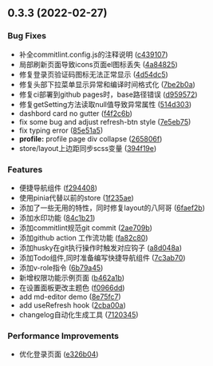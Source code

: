 ## 0.3.3 (2022-02-27)


### Bug Fixes

* 补全commitlint.config.js的注释说明 ([c439107](https://github.com/someGenki/vue-lite-admin/commit/c4391075e04398cb568f8e248176c05ce3d7fafe))
* 局部刷新页面导致icons页面el图标丢失 ([4a84825](https://github.com/someGenki/vue-lite-admin/commit/4a84825f4247111d1ade5dc097bfbc3b772bc16a))
* 修复登录页验证码图标无法正常显示 ([4d54dc5](https://github.com/someGenki/vue-lite-admin/commit/4d54dc59e01115511c3d8c6f11b52e69545fa177))
* 修复头部下拉菜单显示异常和编译时间格式化 ([7be2b0a](https://github.com/someGenki/vue-lite-admin/commit/7be2b0a7831f2861b91f548596e5586022f83db7))
* 修复ci部署到github pages时，base路径错误 ([d959572](https://github.com/someGenki/vue-lite-admin/commit/d9595722c6d980528d730a0370a32fb1cb540a25))
* 修复getSetting方法读取null值导致异常属性 ([514d303](https://github.com/someGenki/vue-lite-admin/commit/514d3034ed88e3db1fe5ae9689478068e7010255))
* dashbord card no gutter ([f4f2c6b](https://github.com/someGenki/vue-lite-admin/commit/f4f2c6b064e32e7dc046b23ec600d0872c2568d6))
* fix some bug and adjust refresh-btn style ([7e5eb75](https://github.com/someGenki/vue-lite-admin/commit/7e5eb759af9c69ce682853a9b5de46d2edb0b8e8))
* fix typing error ([85e51a5](https://github.com/someGenki/vue-lite-admin/commit/85e51a53255ad136c3179a69de6595633e939127))
* **profile:** profile page div collapse ([265806f](https://github.com/someGenki/vue-lite-admin/commit/265806f688fb669e7609fa87d31980409bdae034))
* store/layout上边距同步scss变量 ([394f19e](https://github.com/someGenki/vue-lite-admin/commit/394f19e9e6d62bc80636bf49969c6a788ca7053d))


### Features

* 便捷导航组件 ([f294408](https://github.com/someGenki/vue-lite-admin/commit/f294408c08fad8673d9a958005e627a82f2f05c7))
* 使用pinia代替以前的store ([1f235ae](https://github.com/someGenki/vue-lite-admin/commit/1f235ae068788729bb35e6589de0ce87a42fab61))
* 添加了一些无用的特性，同时修复layout的八阿哥 ([6faef2b](https://github.com/someGenki/vue-lite-admin/commit/6faef2b41517ef2a97d952a2a2e1ec647cb10a55))
* 添加水印功能 ([84c1b21](https://github.com/someGenki/vue-lite-admin/commit/84c1b214582adb5321762b225631eb385a81c14e))
* 添加commitlint规范git commit ([2ae709b](https://github.com/someGenki/vue-lite-admin/commit/2ae709be9ed22aa6025eca109adc75962c7b6a6a))
* 添加github action 工作流功能 ([fa82c80](https://github.com/someGenki/vue-lite-admin/commit/fa82c8026ebbd0d74219df1237b4f767793f4013))
* 添加husky在git执行操作时触发对应钩子 ([a8d048a](https://github.com/someGenki/vue-lite-admin/commit/a8d048a9b190add0b9fbd9d02972deb2c62edce2))
* 添加Todo组件,同时准备编写快捷导航组件 ([7c3ab70](https://github.com/someGenki/vue-lite-admin/commit/7c3ab70f61b1a768fbbe991d62c8881078bb565c))
* 添加v-role指令 ([6b79a45](https://github.com/someGenki/vue-lite-admin/commit/6b79a45b08d3f79470642ac886be586e3834fefc))
* 新增权限功能示例页面 ([b462a1b](https://github.com/someGenki/vue-lite-admin/commit/b462a1b1570f153972c6f5777e02ac0e503a4632))
* 在设置面板更改主题色 ([f0966dd](https://github.com/someGenki/vue-lite-admin/commit/f0966dd7f6976cd82fc61fdc10af4f2b8965cfeb))
* add md-editor demo ([8e75fc7](https://github.com/someGenki/vue-lite-admin/commit/8e75fc7bf26bba344ab2351856bbab9a40ef8e44))
* add useRefresh hook ([2cba00a](https://github.com/someGenki/vue-lite-admin/commit/2cba00ab10f0d6bbc4fe65d2d9c0b3e5653b6004))
* changelog自动化生成工具 ([7120345](https://github.com/someGenki/vue-lite-admin/commit/712034594d777751896fcd5d2a18a83bb29568a2))


### Performance Improvements

* 优化登录页面 ([e326b04](https://github.com/someGenki/vue-lite-admin/commit/e326b0459fdc9101104d3f28e88906f25ffca7bc))
